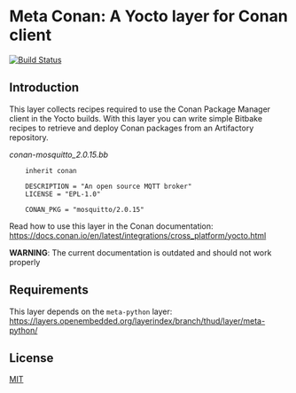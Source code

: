 # Meta Conan: A Yocto layer for Conan client

[![Build Status](https://ci.conan.io/job/meta-conan/job/master/badge/icon)](https://ci.conan.io/job/meta-conan/job/master/)

Introduction
------------

This layer collects recipes required to use the Conan Package Manager client in the Yocto builds.
With this layer you can write simple Bitbake recipes to retrieve and deploy Conan packages from an Artifactory repository.

*conan-mosquitto_2.0.15.bb*
```
    inherit conan

    DESCRIPTION = "An open source MQTT broker"
    LICENSE = "EPL-1.0"

    CONAN_PKG = "mosquitto/2.0.15"
````

Read how to use this layer in the Conan documentation: https://docs.conan.io/en/latest/integrations/cross_platform/yocto.html

**WARNING**: The current documentation is outdated and should not work properly

Requirements
------------

This layer depends on the `meta-python` layer: https://layers.openembedded.org/layerindex/branch/thud/layer/meta-python/


License
-------
[MIT](LICENSE.md)
